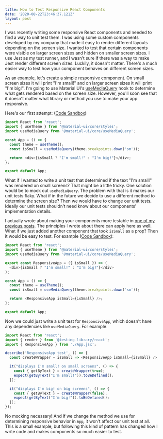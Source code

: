 ```yaml
---
title: How to Test Responsive React Components
date: '2020-08-22T23:46:37.121Z'
layout: post
---
```


I was recently writing some responsive React components and needed to find a way to unit test them. I was using some custom components developed by my company that made it easy to render different layouts depending on the screen size. I wanted to test that certain components were visible on larger screen sizes and hidden on smaller screen sizes. I use Jest as my test runner, and I wasn't sure if there was a way to make Jest render different screen sizes. Luckily, it doesn't matter. There's a much easier way to test how your component behaves on different screen sizes.

As an example, let's create a simple responsive component. On small screen sizes it will print "I'm small!" and on larger screen sizes it will print "I'm big!". I'm going to use Material UI's [useMediaQuery](https://material-ui.com/components/use-media-query/) hook to determine what gets rendered based on the screen size. However, you'll soon see that it doesn't matter what library or method you use to make your app responsive.

Here's our first attempt: ([Code Sandbox](https://codesandbox.io/s/react-responsive-untestable-qkcbj?file=/src/App.js))

```js
import React from 'react';
import { useTheme } from '@material-ui/core/styles';
import useMediaQuery from '@material-ui/core/useMediaQuery';

const App = () => {
  const theme = useTheme();
  const isSmall = useMediaQuery(theme.breakpoints.down('sm'));

  return <div>{isSmall ? "I'm small!" : "I'm big!"}</div>;
};

export default App;
```

What if I wanted to write a unit test that determined if the text "I'm small!" was rendered on small screens? That might be a little tricky. One solution would be to mock out `useMediaQuery`. The problem with that is it makes our unit tests flaky. What if in the future we decide to use a different method to determine the screen size? Then we would have to change our unit tests. Ideally our unit tests shouldn't need know about our components' implementation details.

I actually wrote about making your components more testable in [one of my previous posts](/better-testing). The principles I wrote about there can apply here as well. What if we just added another component that took `isSmall` as a prop? Then it would be easy to test. For example ([Code Sandbox](https://codesandbox.io/s/react-responsive-hknr3?file=/src/App.js)):

```js
import React from 'react';
import { useTheme } from '@material-ui/core/styles';
import useMediaQuery from '@material-ui/core/useMediaQuery';

export const ResponsiveApp = ({ isSmall }) => (
  <div>{isSmall ? "I'm small!" : "I'm big!"}</div>
);

const App = () => {
  const theme = useTheme();
  const isSmall = useMediaQuery(theme.breakpoints.down('sm'));

  return <ResponsiveApp isSmall={isSmall} />;
};

export default App;
```

Now we could just write a unit test for `ResponsiveApp`, which doesn't have any dependencies like `useMediaQuery`. For example:

```js
import React from 'react';
import { render } from '@testing-library/react';
import { ResponsiveApp } from './App.jsx';

describe('ResponsiveApp test', () => {
  const createWrapper = isSmall => <ResponsiveApp isSmall={isSmall} />;

  it("displays I'm small! on small screens", () => {
    const { getByText } = createWrapper(true);
    expect(getByText("I'm small!")).toBeDefined();
  });

  it("displays I'm big! on big screens", () => {
    const { getByText } = createWrapper(false);
    expect(getByText("I'm big!")).toBeDefined();
  });
});
```

No mocking necessary! And if we change the method we use for determining responsive behavior in `App`, it won't affect our unit test at all. This is a small example, but following this kind of pattern has changed how I write code and makes components so much easier to test.
